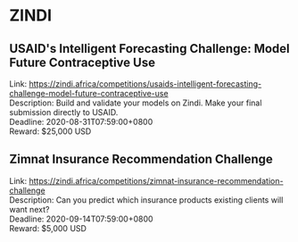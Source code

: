 # ZINDI



## USAID's Intelligent Forecasting Challenge: Model Future Contraceptive Use

Link: https://zindi.africa/competitions/usaids-intelligent-forecasting-challenge-model-future-contraceptive-use  
Description: Build and validate your models on Zindi. Make your final submission directly to USAID.  
Deadline: 2020-08-31T07:59:00+0800  
Reward: $25,000 USD  


## Zimnat Insurance Recommendation Challenge

Link: https://zindi.africa/competitions/zimnat-insurance-recommendation-challenge  
Description: Can you predict which insurance products existing clients will want next?  
Deadline: 2020-09-14T07:59:00+0800  
Reward: $5,000 USD  

